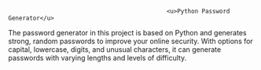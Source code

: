                                                  <u>Python Password Generator</u>
The password generator in this project is based on Python and generates strong, random passwords to improve your online security. 
With options for capital, lowercase, digits, and unusual characters, it can generate passwords with varying lengths and levels of difficulty.
